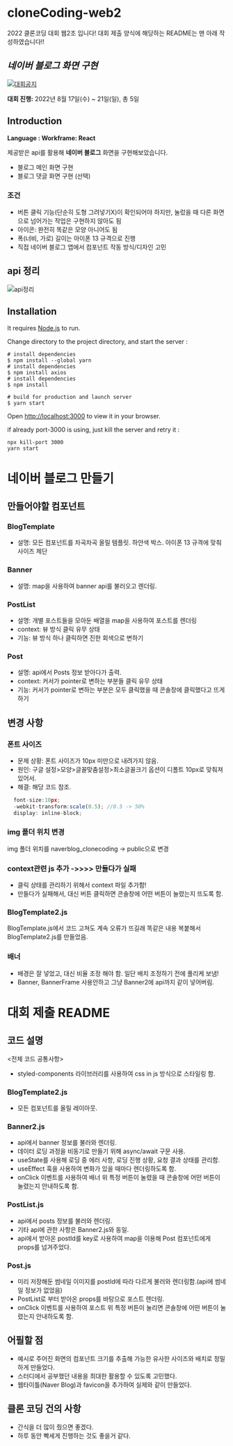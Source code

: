 # cloneCoding-web2
2022 클론코딩 대회 웹2조 입니다!
대회 제출 양식에 해당하는 README는 맨 아래 작성하였습니다!!

## _네이버 블로그 화면 구현_

[![대회공지](https://avatars.githubusercontent.com/u/12232098?s=200&v=4)](https://saber-pullover-010.notion.site/5502610adcda46bfaa9896eef4b91e96)


**대회 진행:** 2022년 8월 17일(수) ~ 21일(일), 총 5일

## Introduction
**Language : Workframe: React**

제공받은 api를 활용해 **네이버 블로그** 화면을 구현해보았습니다.
- 블로그 메인 화면 구현
- 블로그 댓글 화면 구현 (선택)

### 조건
- 버튼 클릭 기능(단순히 도형 그려넣기X)이 확인되어야 하지만, 눌렀을 때 다른 화면으로 넘어가는 작업은 구현하지 않아도 됨
- 아이콘: 완전히 똑같은 모양 아니어도 됨
- 폭(너비, 가로) 길이는 아이폰 13 규격으로 진행
- 직접 네이버 블로그 앱에서 컴포넌트 작동 방식/디자인 고민

## api 정리
![api정리](/api%EC%A0%95%EB%A6%AC.jpg)

## Installation

It requires [Node.js](https://nodejs.org/)  to run.

Change directory to the project directory, and start the server :

```
# install dependencies
$ npm install --global yarn
# install dependencies
$ npm install axios
# install dependencies
$ npm install

# build for production and launch server
$ yarn start

```

Open [http://localhost:3000](http://localhost:3000) to view it in your browser. 

if already port-3000 is using, just kill the server and retry  it :
```
npx kill-port 3000
yarn start
```

# 네이버 블로그 만들기

## 만들어야할 컴포넌트

### BlogTemplate

- 설명: 모든 컴포넌트를 차곡차곡 올릴 템플릿. 하얀색 박스. 아이폰 13 규격에 맞춰 사이즈 제단
  
### Banner

- 설명: map을 사용하여 banner api를 불러오고 렌더링.

### PostList

- 설명: 개별 포스트들을 모아둔 배열을 map을 사용하여 포스트를 렌더링
- context: 뷰 방식 클릭 유무 상태
- 기능: 뷰 방식 하나 클릭하면 진한 회색으로 변하기

### Post

- 설명: api에서 Posts 정보 받아다가 출력.
- context:  커서가 pointer로 변하는 부분들 클릭 유무 상태
- 기능: 커서가 pointer로 변하는 부분은 모두 클릭했을 때 콘솔창에 클릭했다고 뜨게 하기

## 변경 사항

### 폰트 사이즈

- 문제 상황: 폰트 사이즈가 10px 미만으로 내려가지 않음.
- 원인: 구글 설정>모양>글꼴맞춤설정>최소글꼴크기 옵션이 디폴트 10px로 맞춰져 있어서.
- 해결: 해당 코드 참조.

```javaScript
  font-size:10px;
  -webkit-transform:scale(0.5); //0.5 -> 50%
  display: inline-block;
```

### img 폴더 위치 변경

img 폴더 위치를 naverblog_clonecoding -> public으로 변경

### context관련 js 추가 ->>>> 만들다가 실패

- 클릭 상태를 관리하기 위해서 context 파일 추가함!
- 만들다가 실패해서, 대신 버튼 클릭하면 콘솔창에 어떤 버튼이 눌렸는지 뜨도록 함.

### BlogTemplate2.js

BlogTemplate.js에서 코드 고쳐도 계속 오류가 뜨길래 똑같은 내용 복붙해서 BlogTemplate2.js를 만들었음.

### 배너

- 배경은 잘 넣었고, 대신 비율 조정 해야 함. 일단 배치 조정하기 전에 풀리케 보냄!
- Banner, BannerFrame 사용안하고 그냥 Banner2에 api까지 같이 넣어버림.

# 대회 제출 README

## 코드 설명

<전체 코드 공통사항>

- styled-components 라이브러리를 사용하여 css in js 방식으로 스타일링 함.

### BlogTemplate2.js

- 모든 컴포넌트를 올릴 레이아웃.
  
### Banner2.js

- api에서 banner 정보를 불러와 렌더링.
- 데이터 로딩 과정을 비동기로 만들기 위해 async/await 구문 사용.
- useState를 사용해 로딩 중 에러 사항, 로딩 진행 상황, 요청 결과 상태를 관리함.
- useEffect 훅을 사용하여 변화가 있을 때마다 렌더링하도록 함.
- onClick 이벤트를 사용하여 배너 위 특정 버튼이 눌렸을 때 콘솔창에 어떤 버튼이 눌렸는지 안내하도록 함.

### PostList.js

- api에서 posts 정보를 불러와 렌더링.
- 기타 api에 관한 사항은 Banner2.js와 동일.
- api에서 받아온 postId를 key로 사용하여 map을 이용해 Post 컴포넌트에게 props를 넘겨주었다.
  
### Post.js

- 미리 저장해둔 썸네일 이미지를 postId에 따라 다르게 불러와 렌더링함.(api에 썸네일 정보가 없었음)
- PostList로 부터 받아온 props를 바탕으로 포스트 렌더링.
- onClick 이벤트를 사용하여 포스트 위 특정 버튼이 눌리면 콘솔창에 어떤 버튼이 눌렸는지 안내하도록 함.

## 어필할 점

- 예시로 주어진 화면의 컴포넌트 크기를 추출해 가능한 유사한 사이즈와 배치로 정밀하게 만들었다.
- 스터디에서 공부했던 내용을 최대한 활용할 수 있도록 고민했다.
- 웹타이틀(Naver Blog)과 favicon을 추가하여 실제와 같이 만들었다. 

## 클론 코딩 건의 사항

- 간식을 더 많이 줬으면 좋겠다.
- 하루 동안 빡세게 진행하는 것도 좋을거 같다.

